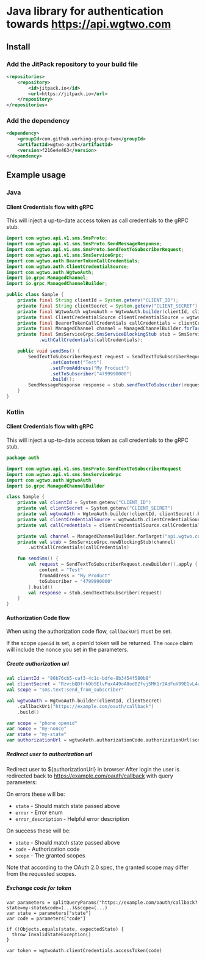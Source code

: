 # Java library for authentication towards https://api.wgtwo.com

## Install

### Add the JitPack repository to your build file
```xml
<repositories>
    <repository>
        <id>jitpack.io</id>
        <url>https://jitpack.io</url>
    </repository>
</repositories>
```

### Add the dependency
```xml
<dependency>
    <groupId>com.github.working-group-two</groupId>
    <artifactId>wgtwo-auth</artifactId>
    <version>f216e4e463</version>
</dependency>
```

## Example usage
### Java

#### Client Credentials flow with gRPC

This will inject a up-to-date access token as call credentials to the gRPC stub.

```java
import com.wgtwo.api.v1.sms.SmsProto;
import com.wgtwo.api.v1.sms.SmsProto.SendMessageResponse;
import com.wgtwo.api.v1.sms.SmsProto.SendTextToSubscriberRequest;
import com.wgtwo.api.v1.sms.SmsServiceGrpc;
import com.wgtwo.auth.BearerTokenCallCredentials;
import com.wgtwo.auth.ClientCredentialSource;
import com.wgtwo.auth.WgtwoAuth;
import io.grpc.ManagedChannel;
import io.grpc.ManagedChannelBuilder;

public class Sample {
    private final String clientId = System.getenv("CLIENT_ID");
    private final String clientSecret = System.getenv("CLIENT_SECRET");
    private final WgtwoAuth wgtwoAuth = WgtwoAuth.builder(clientId, clientSecret).build();
    private final ClientCredentialSource clientCredentialSource = wgtwoAuth.clientCredentialSource("sms.text:send_to_subscriber");
    private final BearerTokenCallCredentials callCredentials = clientCredentialSource.callCredentials();
    private final ManagedChannel channel = ManagedChannelBuilder.forTarget("api.wgtwo.com:443").build();
    private final SmsServiceGrpc.SmsServiceBlockingStub stub = SmsServiceGrpc.newBlockingStub(channel)
            .withCallCredentials(callCredentials);

    public void sendSms() {
        SendTextToSubscriberRequest request = SendTextToSubscriberRequest.newBuilder()
                .setContent("Test")
                .setFromAddress("My Product")
                .setToSubscriber("4799990000")
                .build();
        SendMessageResponse response = stub.sendTextToSubscriber(request);
    }
}
```

### Kotlin

#### Client Credentials flow with gRPC

This will inject a up-to-date access token as call credentials to the gRPC stub.

```kotlin
package auth

import com.wgtwo.api.v1.sms.SmsProto.SendTextToSubscriberRequest
import com.wgtwo.api.v1.sms.SmsServiceGrpc
import com.wgtwo.auth.WgtwoAuth
import io.grpc.ManagedChannelBuilder

class Sample {
    private val clientId = System.getenv("CLIENT_ID")
    private val clientSecret = System.getenv("CLIENT_SECRET")
    private val wgtwoAuth = WgtwoAuth.builder(clientId, clientSecret).build()
    private val clientCredentialSource = wgtwoAuth.clientCredentialSource("sms.text:send_to_subscriber")
    private val callCredentials = clientCredentialSource.callCredentials()

    private val channel = ManagedChannelBuilder.forTarget("api.wgtwo.com:443").build()
    private val stub = SmsServiceGrpc.newBlockingStub(channel)
        .withCallCredentials(callCredentials)

    fun sendSms() {
        val request = SendTextToSubscriberRequest.newBuilder().apply {
            content = "Test"
            fromAddress = "My Product"
            toSubscriber = "4799990000"
        }.build()
        val response = stub.sendTextToSubscriber(request)
    }
}
```

#### Authorization Code flow
When using the authorization code flow, `callbackUri` must be set.

If the scope `openid` is set, a openId token will be returned.
The `nonce` claim will include the nonce you set in the parameters.

##### Create authorization url
```kotlin
val clientId = "86b76cb5-caf3-4c1c-bdfe-8b3454f580b8"
val clientSecret = "RzvcbQDfrkOb5ElvPuxA49oA8odBZfvj5MK1r2AdFuV99EGvL4aJvARUg637p3QqqgrU6gyG"
val scope = "sms.text:send_from_subscriber"

val wgtwoAuth = WgtwoAuth.builder(clientId, clientSecret)
    .callbackUri("https://example.com/oauth/callback")
    .build()

var scope = "phone openid"
var nonce = "my-nonce"
var state = "my-state"
var authorizationUrl = wgtwoAuth.authorizationCode.authorizationUrl(scope, nonce, state, Prompt.DEFAULT)
```

##### Redirect user to authorization url
Redirect user to ${authorizationUrl} in browser
After login the user is redirected back to https://example.com/oauth/callback with query parameters:

On errors these will be:
- `state` - Should match state passed above
- `error` - Error enum
- `error_description` - Helpful error description

On success these will be:
- `state` - Should match state passed above
- `code` - Authorization code
- `scope` - The granted scopes

Note that according to the OAuth 2.0 spec, the granted scope may differ from the requested scopes.

##### Exchange code for token

```
var parameters = splitQueryParams("https://example.com/oauth/callback?state=my-state&code=(...)&scope=(...)
var state = parameters["state"]
var code = parameters["code"]

if (!Objects.equals(state, expectedState) {
  throw InvalidStateException()
}

var token = wgtwoAuth.clientCredentials.accessToken(code)
```
